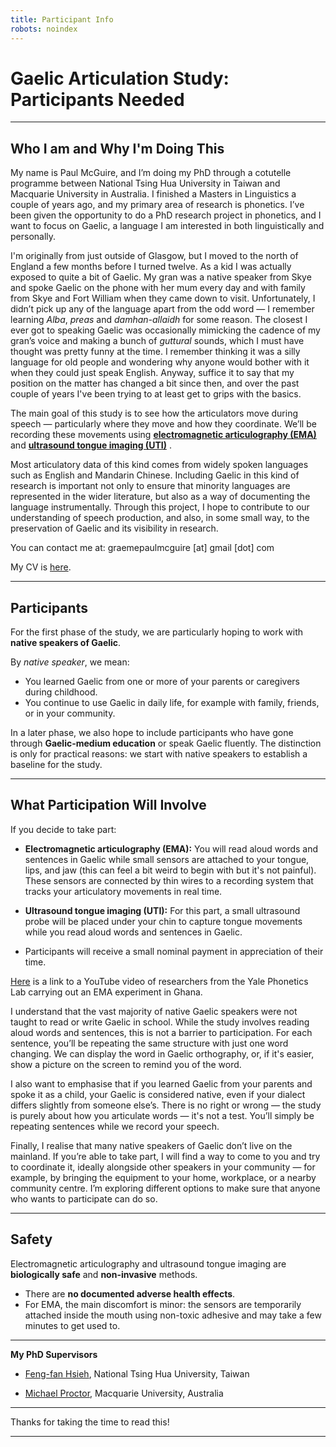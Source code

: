 ```yaml
---
title: Participant Info
robots: noindex
---
```


#    Gaelic Articulation Study: Participants Needed

---

## Who I am and Why I'm Doing This

My name is Paul McGuire, and I’m doing my PhD through a cotutelle programme between National Tsing Hua University in Taiwan and Macquarie University in Australia. I finished a Masters in Linguistics a couple of years ago, and my primary area of research is phonetics. I’ve been given the opportunity to do a PhD research project in phonetics, and I want to focus on Gaelic, a language I am interested in both linguistically and personally.

I'm originally from just outside of Glasgow, but I moved to the north of England a few months before I turned twelve. As a kid I was actually exposed to quite a bit of Gaelic. My gran was a native speaker from Skye and spoke Gaelic on the phone with her mum every day and with family from Skye and Fort William when they came down to visit. Unfortunately, I didn’t pick up any of the language apart from the odd word — I remember learning *Alba*, *preas* and *damhan-allaidh* for some reason. The closest I ever got to speaking Gaelic was occasionally mimicking the cadence of my gran’s voice and making a bunch of *guttural* sounds, which I must have thought was pretty funny at the time. I remember thinking it was a silly language for old people and wondering why anyone would bother with it when they could just speak English. Anyway, suffice it to say that my position on the matter has changed a bit since then, and over the past couple of years I've been trying to at least get to grips with the basics. 

The main goal of this study is to see how the articulators move during speech — particularly where they move and how they coordinate. We’ll be recording these movements using [**electromagnetic articulography (EMA)**](https://en.wikipedia.org/wiki/Electromagnetic_articulography) and [ **ultrasound tongue imaging (UTI)**](https://en.wikipedia.org/wiki/Ultrasound_tongue_imaging) .

Most articulatory data of this kind comes from widely spoken languages such as English and Mandarin Chinese. Including Gaelic in this kind of research is important not only to ensure that minority languages are represented in the wider literature, but also as a way of documenting the language instrumentally. Through this project, I hope to contribute to our understanding of speech production, and also, in some small way, to the preservation of Gaelic and its visibility in research.

You can contact me at: graemepaulmcguire [at] gmail [dot] com

My CV is [here](CV2025.pdf).

---

##  Participants

For the first phase of the study, we are particularly hoping to work with **native speakers of  Gaelic**.

By _native speaker_, we mean:

- You learned Gaelic from one or more of your parents or caregivers during childhood.  
- You continue to use Gaelic in daily life, for example with family, friends, or in your community.  

In a later phase, we also hope to include participants who have gone through **Gaelic-medium education** or speak Gaelic fluently. The distinction is only for practical reasons: we start with native speakers to establish a baseline for the study. 

---

## What Participation Will Involve

If you decide to take part:

- **Electromagnetic articulography (EMA):** You will read aloud words and sentences in Gaelic while small sensors are attached to your tongue, lips, and jaw (this can feel a bit weird to begin with but it's not painful). These sensors are connected by thin wires to a recording system that tracks your articulatory movements in real time.
    
- **Ultrasound tongue imaging (UTI):** For this part, a small ultrasound probe will be placed under your chin to capture tongue movements while you read aloud words and sentences in Gaelic.
        
- Participants will receive a small nominal payment in appreciation of their time.

[Here](https://www.youtube.com/watch?v=pf_KpTWr4kw&t=613s) is a link to a YouTube video of researchers from the Yale Phonetics Lab carrying out an EMA experiment in Ghana.

I understand that the vast majority of native Gaelic speakers were not taught to read or write Gaelic in school. While the study involves reading aloud words and sentences, this is not a barrier to participation. For each sentence, you’ll be repeating the same structure with just one word changing. We can display the word in Gaelic orthography, or, if it's easier, show a picture on the screen to remind you of the word.

I also want to emphasise that if you learned Gaelic from your parents and spoke it as a child, your Gaelic is considered native, even if your dialect differs slightly from someone else’s. There is no right or wrong  — the study is purely about how you articulate words — it's not a test. You’ll simply be repeating sentences while we record your speech.

Finally, I realise that many native speakers of Gaelic don’t live on the mainland. If you’re able to take part, I will find a way to come to you and try to coordinate it, ideally alongside other speakers in your community — for example, by bringing the equipment to your home, workplace, or a nearby community centre. I’m exploring different options to make sure that anyone who wants to participate can do so.


---

## Safety

Electromagnetic articulography and ultrasound tongue imaging are **biologically safe** and **non-invasive** methods.

- There are **no documented adverse health effects**.  
- For EMA, the main discomfort is minor: the sensors are temporarily attached inside the mouth using non-toxic adhesive and may take a few minutes to get used to. 

---

**My PhD Supervisors**

- [Feng-fan Hsieh](https://ling.site.nthu.edu.tw/p/406-1400-166961,r6425.php?Lang=en), National Tsing Hua University, Taiwan
    
- [Michael Proctor](https://researchers.mq.edu.au/en/persons/michael-proctor), Macquarie University, Australia

---

Thanks for taking the time to read this!

---